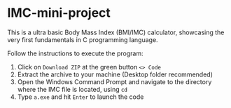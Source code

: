 # IMC-mini-project

This is a ultra basic Body Mass Index (BMI/IMC) calculator, showcasing the very first fundamentals in C programming language.


Follow the instructions to execute the program:

1.   Click on `Download ZIP` at the green button `<> Code`
2.   Extract the archive to your machine (Desktop folder recommended)
3.   Open the Windows Command Prompt and navigate to the directory where the IMC file is located, using `cd`
4.   Type `a.exe` and hit `Enter` to launch the code    
